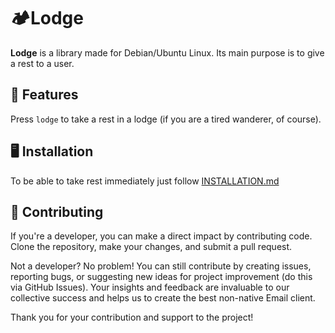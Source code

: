 # 🏕️Lodge

**Lodge** is a library made for Debian/Ubuntu Linux. 
Its main purpose is to give a rest to a user.

## 👀 Features

Press `lodge` to take a rest in a lodge (if you are a tired wanderer, of course).

## 🖥️ Installation

To be able to take rest immediately just follow [INSTALLATION.md](https://github.com/klukashka/Lodge/blob/main/INSTALLATION.md)

## 👋 Contributing

If you're a developer, you can make a direct impact by contributing code. Clone the repository, make your changes, and
submit a pull request.

Not a developer? No problem! You can still contribute by creating issues, reporting bugs, or suggesting new ideas for
project improvement (do this via GitHub Issues). Your insights and feedback are invaluable to our collective success and
helps us to create the best non-native Email client.

Thank you for your contribution and support to the project!